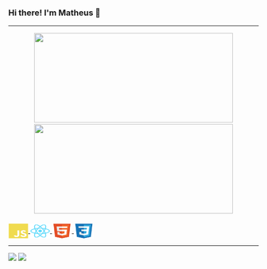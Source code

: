 ### Hi there! I'm Matheus 👋

<hr>

<div align="center">
  <a href="https://github.com/Matheus2196">
  <img height="180px" width="400px" src="https://github-readme-stats.vercel.app/api?username=Matheus2196&show_icons=true&theme=tokyonight&include_all_commits=true&count_private=true"/>
  <img height="180px" width="400px" src="https://github-readme-stats.vercel.app/api/top-langs/?username=Matheus2196&layout=compact&langs_count=7&theme=tokyonight"/>
</div>
  <div style="display: inline_block"><br>
  <img align="center" alt="Mah-Js" height="30" width="40" src="https://raw.githubusercontent.com/devicons/devicon/master/icons/javascript/javascript-plain.svg">
  <img align="center" alt="Mah-React" height="30" width="40" src="https://raw.githubusercontent.com/devicons/devicon/master/icons/react/react-original.svg">
  <img align="center" alt="Mah-HTML" height="30" width="40" src="https://raw.githubusercontent.com/devicons/devicon/master/icons/html5/html5-original.svg">
  <img align="center" alt="Mah-CSS" height="30" width="40" src="https://raw.githubusercontent.com/devicons/devicon/master/icons/css3/css3-original.svg">
</div>
   <hr>
<div>  
  <a href="mailto: mfscontato2196@gmail.com" target="_blank"><img src="https://img.shields.io/badge/Gmail-D14836?style=for-the-badge&logo=gmail&logoColor=white" target="_blank"></a>  
  <a href="https://www.linkedin.com/in/matheus-fernando" target="_blank"><img src="https://img.shields.io/badge/-LinkedIn-%230077B5?style=for-the-badge&logo=linkedin&logoColor=white" target="_blank"></a> 
</div>    

